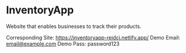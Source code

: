 # InventoryApp
Website that enables businesses to track their products.

Corresponding Site: https://inventoryapp-reidcj.netlify.app/
Demo Email: email@example.com
Demo Pass: password123
